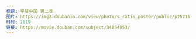 ```yaml
---
标题: 早餐中国 第二季
图片: https://img3.doubanio.com/view/photo/s_ratio_poster/public/p2571674092.jpg
时时: 2019
链接: https://movie.douban.com/subject/34854953/
---
```

